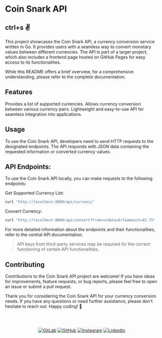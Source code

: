 # Coin Snark API

## ctrl+s :v:

This project showcases the Coin Snark API, a currency conversion service written in Go. It provides users with a seamless way to convert monetary values between different currencies. The API is part of a larger project, which also includes a frontend page hosted on GitHub Pages for easy access to its functionalities.

While this README offers a brief overview, for a comprehensive understanding, please refer to the complete documentation.


## Features

Provides a list of supported currencies.
Allows currency conversion between various currency pairs.
Lightweight and easy-to-use API for seamless integration into applications.


## Usage

To use the Coin Snark API, developers need to send HTTP requests to the designated endpoints. The API responds with JSON data containing the requested information or converted currency values.


## API Endpoints:

To use the Coin Snark API locally, you can make requests to the following endpoints:

Get Supported Currency List:
```bash
curl "http://localhost:8000/api/currency"
```

Convert Currency:
```bash
curl "http://localhost:8000/api/convert?from=usd&to=brl&amount=42.75"
```

For more detailed information about the endpoints and their functionalities, refer to the central API documentation.

> API keys from third-party services may be required for the correct functioning of certain API functionalities.


## Contributing

Contributions to the Coin Snark API project are welcome! If you have ideas for improvements, feature requests, or bug reports, please feel free to open an issue or submit a pull request.

Thank you for considering the Coin Snark API for your currency conversion needs. If you have any questions or need further assistance, please don't hesitate to reach out. Happy coding! 🚀

<br />
<br />
<p align="center">
<a href="https://gitlab.com/rmotta.net"><img src="https://img.shields.io/badge/Gitlab--_.svg?style=social&logo=gitlab" alt="GitLab"></a>
<a href="https://github.com/rmottanet"><img src="https://img.shields.io/badge/Github--_.svg?style=social&logo=github" alt="GitHub"></a>
<a href="https://instagram.com/rmottanet/"><img src="https://img.shields.io/badge/Instagram--_.svg?style=social&logo=instagram" alt="Instagram"></a>
<a href="https://www.linkedin.com/in/rmottanet/"><img src="https://img.shields.io/badge/Linkedin--_.svg?style=social&logo=linkedin" alt="Linkedin"></a>
</p>
<br />
